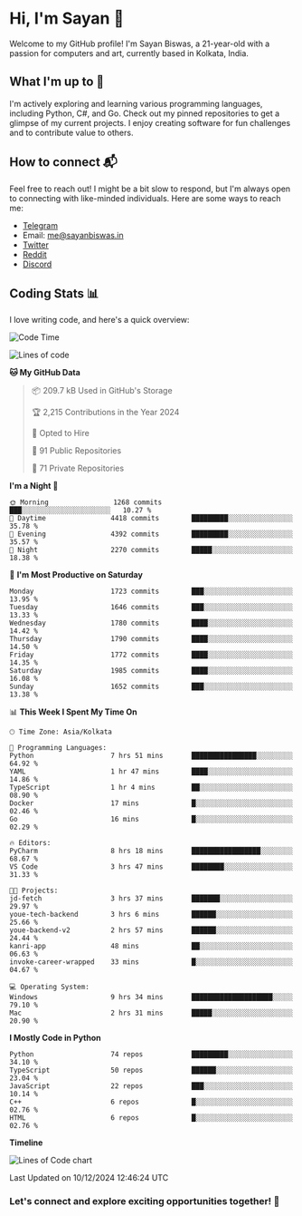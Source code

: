 # Hi, I'm Sayan 👋

Welcome to my GitHub profile! I'm Sayan Biswas, a 21-year-old with a passion for computers and art, currently based in Kolkata, India.

## What I'm up to 🚀

I'm actively exploring and learning various programming languages, including Python, C#, and Go. Check out my pinned repositories to get a glimpse of my current projects. I enjoy creating software for fun challenges and to contribute value to others.

## How to connect 📬

Feel free to reach out! I might be a bit slow to respond, but I'm always open to connecting with like-minded individuals. Here are some ways to reach me:

- [Telegram](https://t.me/dank_as_fuck)
- Email: [me@sayanbiswas.in](mailto:me@sayanbiswas.in)
- [Twitter](https://twitter.com/TheDankDel)
- [Reddit](https://www.reddit.com/user/dank_as_fuck_/)
- [Discord](https://discordapp.com/users/506536929152466945)

## Coding Stats 📊

I love writing code, and here's a quick overview:

<!--START_SECTION:waka-->
![Code Time](http://img.shields.io/badge/Code%20Time-1%2C982%20hrs%2022%20mins-blue)

![Lines of code](https://img.shields.io/badge/From%20Hello%20World%20I%27ve%20Written-6.3%20million%20lines%20of%20code-blue)

**🐱 My GitHub Data** 

> 📦 209.7 kB Used in GitHub's Storage 
 > 
> 🏆 2,215 Contributions in the Year 2024
 > 
> 💼 Opted to Hire
 > 
> 📜 91 Public Repositories 
 > 
> 🔑 71 Private Repositories 
 > 
**I'm a Night 🦉** 

```text
🌞 Morning                1268 commits        ███░░░░░░░░░░░░░░░░░░░░░░   10.27 % 
🌆 Daytime                4418 commits        █████████░░░░░░░░░░░░░░░░   35.78 % 
🌃 Evening                4392 commits        █████████░░░░░░░░░░░░░░░░   35.57 % 
🌙 Night                  2270 commits        █████░░░░░░░░░░░░░░░░░░░░   18.38 % 
```
📅 **I'm Most Productive on Saturday** 

```text
Monday                   1723 commits        ███░░░░░░░░░░░░░░░░░░░░░░   13.95 % 
Tuesday                  1646 commits        ███░░░░░░░░░░░░░░░░░░░░░░   13.33 % 
Wednesday                1780 commits        ████░░░░░░░░░░░░░░░░░░░░░   14.42 % 
Thursday                 1790 commits        ████░░░░░░░░░░░░░░░░░░░░░   14.50 % 
Friday                   1772 commits        ████░░░░░░░░░░░░░░░░░░░░░   14.35 % 
Saturday                 1985 commits        ████░░░░░░░░░░░░░░░░░░░░░   16.08 % 
Sunday                   1652 commits        ███░░░░░░░░░░░░░░░░░░░░░░   13.38 % 
```


📊 **This Week I Spent My Time On** 

```text
🕑︎ Time Zone: Asia/Kolkata

💬 Programming Languages: 
Python                   7 hrs 51 mins       ████████████████░░░░░░░░░   64.92 % 
YAML                     1 hr 47 mins        ████░░░░░░░░░░░░░░░░░░░░░   14.86 % 
TypeScript               1 hr 4 mins         ██░░░░░░░░░░░░░░░░░░░░░░░   08.90 % 
Docker                   17 mins             █░░░░░░░░░░░░░░░░░░░░░░░░   02.46 % 
Go                       16 mins             █░░░░░░░░░░░░░░░░░░░░░░░░   02.29 % 

🔥 Editors: 
PyCharm                  8 hrs 18 mins       █████████████████░░░░░░░░   68.67 % 
VS Code                  3 hrs 47 mins       ████████░░░░░░░░░░░░░░░░░   31.33 % 

🐱‍💻 Projects: 
jd-fetch                 3 hrs 37 mins       ███████░░░░░░░░░░░░░░░░░░   29.97 % 
youe-tech-backend        3 hrs 6 mins        ██████░░░░░░░░░░░░░░░░░░░   25.66 % 
youe-backend-v2          2 hrs 57 mins       ██████░░░░░░░░░░░░░░░░░░░   24.44 % 
kanri-app                48 mins             ██░░░░░░░░░░░░░░░░░░░░░░░   06.63 % 
invoke-career-wrapped    33 mins             █░░░░░░░░░░░░░░░░░░░░░░░░   04.67 % 

💻 Operating System: 
Windows                  9 hrs 34 mins       ████████████████████░░░░░   79.10 % 
Mac                      2 hrs 31 mins       █████░░░░░░░░░░░░░░░░░░░░   20.90 % 
```

**I Mostly Code in Python** 

```text
Python                   74 repos            █████████░░░░░░░░░░░░░░░░   34.10 % 
TypeScript               50 repos            ██████░░░░░░░░░░░░░░░░░░░   23.04 % 
JavaScript               22 repos            ███░░░░░░░░░░░░░░░░░░░░░░   10.14 % 
C++                      6 repos             █░░░░░░░░░░░░░░░░░░░░░░░░   02.76 % 
HTML                     6 repos             █░░░░░░░░░░░░░░░░░░░░░░░░   02.76 % 
```



**Timeline**

![Lines of Code chart](https://raw.githubusercontent.com/Dank-del/Dank-del/main/assets/bar_graph.png)


 Last Updated on 10/12/2024 12:46:24 UTC
<!--END_SECTION:waka-->

### Let's connect and explore exciting opportunities together! 🚀
